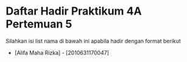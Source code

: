 # Daftar Hadir Praktikum 4A Pertemuan 5
Silahkan isi list nama di bawah ini apabila hadir dengan format berikut

- [Alifa Maha Rizka] - [2010631170047]

